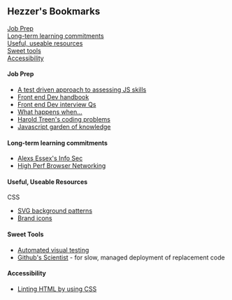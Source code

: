 ## Hezzer's Bookmarks

[Job Prep](#job-prep)  
[Long-term learning commitments](#long-term-learning-commitments)  
[Useful, useable resources](#useful-useable-resources)  
[Sweet tools](#sweet-tools)  
[Accessibility](#accessibility)  

#### Job Prep

- [A test driven approach to assessing JS skills](https://github.com/rmurphey/js-assessment)
- [Front end Dev handbook](https://www.frontendhandbook.com/practice/interview-q.html)
- [Front end Dev interview Qs](https://h5bp.github.io/Front-end-Developer-Interview-Questions/#js-questions)
- [What happens when...](https://github.com/alex/what-happens-when)
- [Harold Treen's coding problems](https://github.com/haroldtreen/coding-problems)
- [Javascript garden of knowledge](https://bonsaiden.github.io/JavaScript-Garden/)

#### Long-term learning commitments

- [Alexs Essex's Info Sec](http://essex.cc/teaching/Information-Security/)
- [High Perf Browser Networking](https://hpbn.co)

#### Useful, Useable Resources

CSS

- [SVG background patterns](http://www.heropatterns.com)
- [Brand icons](https://simpleicons.org)

#### Sweet Tools

- [Automated visual testing](https://percy.io)
- [Github's Scientist](https://github.com/github/scientist) - for slow, managed deployment of replacement code

#### Accessibility

- [Linting HTML by using CSS](https://bitsofco.de/linting-html-using-css/)
